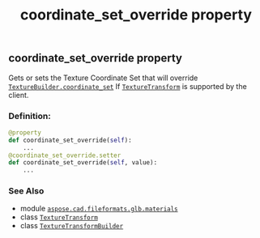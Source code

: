 ﻿---
title: coordinate_set_override property
second_title: Aspose.CAD for Python via .NET API References
description: 
type: docs
weight: 40
url: /python-net/aspose.cad.fileformats.glb.materials/texturetransformbuilder/coordinate_set_override/
is_root: false
---

## coordinate_set_override property


Gets or sets the Texture Coordinate Set that will override [`TextureBuilder.coordinate_set`](/cad/python-net/aspose.cad.fileformats.glb.materials/texturebuilder#coordinate_set)
If [`TextureTransform`](/cad/python-net/aspose.cad.fileformats.glb/texturetransform) is supported by the client.
### Definition:
```python
@property
def coordinate_set_override(self):
    ...
@coordinate_set_override.setter
def coordinate_set_override(self, value):
    ...
```

### See Also
* module [`aspose.cad.fileformats.glb.materials`](../../)
* class [`TextureTransform`](/cad/python-net/aspose.cad.fileformats.glb/texturetransform)
* class [`TextureTransformBuilder`](/cad/python-net/aspose.cad.fileformats.glb.materials/texturetransformbuilder)
